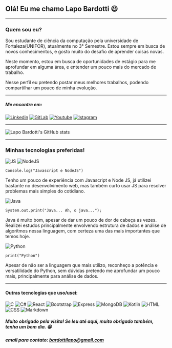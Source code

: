 ## Olá! Eu me chamo Lapo Bardotti 😃
---

### Quem sou eu?
Sou estudante de ciência da computação pela universidade de Fortaleza(UNIFOR), atualmente no 3° Semestre. Estou sempre em busca de novos conhecimentos, e gosto muito do desafio de aprender coisas novas.

Neste momento, estou em busca de oportunidades de estágio para me aprofundar em alguma área, e entender um pouco mais do mercado de trabalho. 

Nesse perfil eu pretendo postar meus melhores trabalhos, podendo compartilhar um pouco de minha evolução.

--- 

##### Me encontre em:

[![Linkedin](https://img.shields.io/badge/LinkedIn-0077B5?style=for-the-badge&logo=linkedin&logoColor=white)](https://www.linkedin.com/in/lapobardotti
) 
[![GitLab](https://img.shields.io/badge/GitLab-330F63?style=for-the-badge&logo=gitlab&logoColor=white)](https://gitlab.com/Lapo-Bardotti
)
[![Youtube](https://img.shields.io/badge/YouTube-FF0000?style=for-the-badge&logo=youtube&logoColor=white)](https://www.youtube.com/channel/UCH-8G2jJwmzJF71GFAKUXOw
)
[![Istagram](https://img.shields.io/badge/Instagram-E4405F?style=for-the-badge&logo=instagram&logoColor=white)](https://www.instagram.com/lapo.bardotti/
) 


---

![Lapo Bardotti's GitHub stats](https://github-readme-stats.vercel.app/api?username=Lapo-Bardotti&show_icons=true&theme=tokyonight&hide=contribs)

---
### Minhas tecnologias preferidas!
  

![JS](https://img.shields.io/badge/JavaScript-323330?style=for-the-badge&logo=javascript&logoColor=F7DF1E)
![NodeJS](https://img.shields.io/badge/Node.js-43853D?style=for-the-badge&logo=node.js&logoColor=white)

```
Console.log("Javascript e NodeJS") 
```
Tenho um pouco de experiência com Javascript e Node JS, já utilizei bastante no desenvolvimento web, mas também curto usar JS para resolver problemas mais simples do cotidiano. 

![Java](https://img.shields.io/badge/Java-ED8B00?style=for-the-badge&logo=java&logoColor=white)

```
System.out.print("Java... Ah, o java...");
```
Java é muito bom, apesar de dar um pouco de dor de cabeça as vezes. Realizei estudos principalmente envolvendo estrutura de dados e análise de algorítmos nessa linguagem, com certeza uma das mais importantes que temos hoje.

![Python](https://img.shields.io/badge/Python-14354C?style=for-the-badge&logo=python&logoColor=white)

```
print("Python")
```
Apesar de não ser a linguagem que mais utilizo, reconheço a potência e versatilidade do Python, sem dúvidas pretendo me aprofundar um pouco mais, principalmente para análise de dados.

---
#### Outras tecnologias que uso/usei:
![C](https://img.shields.io/badge/C-00599C?style=for-the-badge&logo=c&logoColor=white)
![C#](https://img.shields.io/badge/C%23-239120?style=for-the-badge&logo=c-sharp&logoColor=white)
![React](https://img.shields.io/badge/React-20232A?style=for-the-badge&logo=react&logoColor=61DAFB)
![Bootstrap](https://img.shields.io/badge/Bootstrap-563D7C?style=for-the-badge&logo=bootstrap&logoColor=white)
![Express](https://img.shields.io/badge/Express.js-404D59?style=for-the-badge)
![MongoDB](https://img.shields.io/badge/MongoDB-4EA94B?style=for-the-badge&logo=mongodb&logoColor=white)
![Kotlin](https://img.shields.io/badge/Kotlin-0095D5?&style=for-the-badge&logo=kotlin&logoColor=white)
![HTML](https://img.shields.io/badge/HTML5-E34F26?style=for-the-badge&logo=html5&logoColor=white)
![CSS](https://img.shields.io/badge/CSS3-1572B6?style=for-the-badge&logo=css3&logoColor=white)
![Markdown](https://img.shields.io/badge/Markdown-000000?style=for-the-badge&logo=markdown&logoColor=white)



##### Muito obrigado pela visita! Se leu até aqui, muito obrigado também, tenha um bom dia. 😁

##### email para contato: bardottilapo@gmail.com
